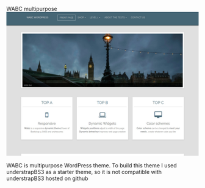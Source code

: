 WABC multipurpose
![alt text](screenshot.jpg "WABC wordpress theme")

WABC is multipurpose WordPress theme. To build this theme I used understrapBS3 as a starter theme, so it is not compatible with understrapBS3 hosted on github
